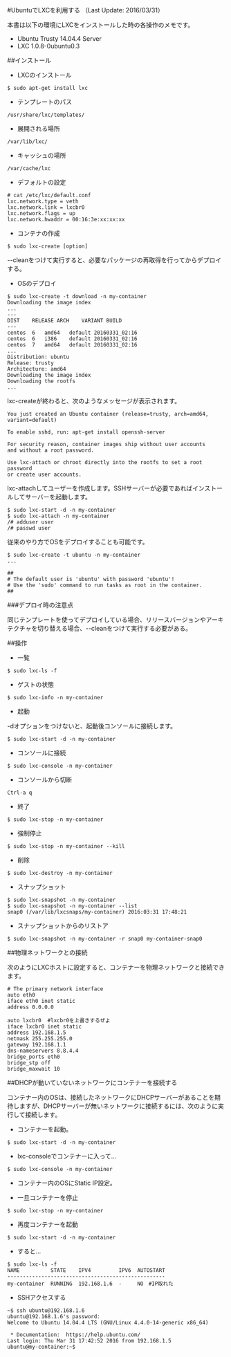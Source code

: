 #UbuntuでLXCを利用する
（Last Update: 2016/03/31）

本書は以下の環境にLXCをインストールした時の各操作のメモです。

- Ubuntu Trusty 14.04.4 Server
- LXC 1.0.8-0ubuntu0.3

##インストール

- LXCのインストール

```
$ sudo apt-get install lxc
```

- テンプレートのパス

```
/usr/share/lxc/templates/
```

- 展開される場所

```
/var/lib/lxc/
```

- キャッシュの場所

```
/var/cache/lxc
```

- デフォルトの設定

```
# cat /etc/lxc/default.conf
lxc.network.type = veth
lxc.network.link = lxcbr0
lxc.network.flags = up
lxc.network.hwaddr = 00:16:3e:xx:xx:xx
```

- コンテナの作成

```
$ sudo lxc-create [option]
```
--cleanをつけて実行すると、必要なパッケージの再取得を行ってからデプロイする。

- OSのデプロイ

```
$ sudo lxc-create -t download -n my-container
Downloading the image index
...
---
DIST	RELEASE	ARCH	VARIANT	BUILD
---
centos	6	amd64	default	20160331_02:16
centos	6	i386	default	20160331_02:16
centos	7	amd64	default	20160331_02:16
...
Distribution: ubuntu
Release: trusty
Architecture: amd64
Downloading the image index
Downloading the rootfs
...
```

lxc-createが終わると、次のようなメッセージが表示されます。

```
You just created an Ubuntu container (release=trusty, arch=amd64, variant=default)

To enable sshd, run: apt-get install openssh-server

For security reason, container images ship without user accounts
and without a root password.

Use lxc-attach or chroot directly into the rootfs to set a root password
or create user accounts.
```

lxc-attachしてユーザーを作成します。SSHサーバーが必要であればインストールしてサーバーを起動します。

```
$ sudo lxc-start -d -n my-container
$ sudo lxc-attach -n my-container
/# adduser user
/# passwd user
```

従来のやり方でOSをデプロイすることも可能です。

```
$ sudo lxc-create -t ubuntu -n my-container
...

##
# The default user is 'ubuntu' with password 'ubuntu'!
# Use the 'sudo' command to run tasks as root in the container.
##
```


###デプロイ時の注意点

同じテンプレートを使ってデプロイしている場合、リリースバージョンやアーキテクチャを切り替える場合、--cleanをつけて実行する必要がある。

##操作

- 一覧

```
$ sudo lxc-ls -f
```

- ゲストの状態

```
$ sudo lxc-info -n my-container
```

- 起動

-dオプションをつけないと、起動後コンソールに接続します。

```
$ sudo lxc-start -d -n my-container
```

- コンソールに接続

```
$ sudo lxc-console -n my-container
```

- コンソールから切断

```
Ctrl-a q
```

- 終了

```
$ sudo lxc-stop -n my-container
```

- 強制停止

```
$ sudo lxc-stop -n my-container --kill
```

- 削除

```
$ sudo lxc-destroy -n my-container
```

- スナップショット

```
$ sudo lxc-snapshot -n my-container
$ sudo lxc-snapshot -n my-container --list
snap0 (/var/lib/lxcsnaps/my-container) 2016:03:31 17:48:21
```

- スナップショットからのリストア

```
$ sudo lxc-snapshot -n my-container -r snap0 my-container-snap0
```


##物理ネットワークとの接続

次のようにLXCホストに設定すると、コンテナーを物理ネットワークと接続できます。

```
# The primary network interface
auto eth0
iface eth0 inet static
address 0.0.0.0

auto lxcbr0  #lxcbr0を上書きするぜよ
iface lxcbr0 inet static
address 192.168.1.5
netmask 255.255.255.0
gateway 192.168.1.1
dns-nameservers 8.8.4.4
bridge_ports eth0
bridge_stp off
bridge_maxwait 10
```

##DHCPが動いていないネットワークにコンテナーを接続する

コンテナー内のOSは、接続したネットワークにDHCPサーバーがあることを期待しますが、DHCPサーバーが無いネットワークに接続するには、次のように実行して接続します。

- コンテナーを起動。

```
$ sudo lxc-start -d -n my-container
```

- lxc-consoleでコンテナーに入って...

```
$ sudo lxc-console -n my-container
```

- コンテナー内のOSにStatic IP設定。

- 一旦コンテナーを停止

```
$ sudo lxc-stop -n my-container
```

- 再度コンテナーを起動

```
$ sudo lxc-start -d -n my-container
```

- すると...

```
$ sudo lxc-ls -f
NAME          STATE    IPV4         IPV6  AUTOSTART
---------------------------------------------------
my-container  RUNNING  192.168.1.6  -     NO　#IP取れた
```

- SSHアクセスする

```
~$ ssh ubuntu@192.168.1.6
ubuntu@192.168.1.6's password:
Welcome to Ubuntu 14.04.4 LTS (GNU/Linux 4.4.0-14-generic x86_64)

 * Documentation:  https://help.ubuntu.com/
Last login: Thu Mar 31 17:42:52 2016 from 192.168.1.5
ubuntu@my-container:~$
```